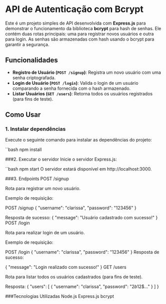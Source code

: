 # API de Autenticação com Bcrypt

Este é um projeto simples de API desenvolvida com **Express.js** para demonstrar o funcionamento da biblioteca **bcrypt** para hash de senhas. Ele contém duas rotas principais: uma para registrar novos usuários e outra para login. As senhas são armazenadas com hash usando o bcrypt para garantir a segurança.

## Funcionalidades

- **Registro de Usuário (`POST /signup`)**: Registra um novo usuário com uma senha criptografada.
- **Login de Usuário (`POST /login`)**: Valida o login de um usuário comparando a senha fornecida com o hash armazenado.
- **Listar Usuários (`GET /users`)**: Retorna todos os usuários registrados (para fins de teste).

## Como Usar

### 1. Instalar dependências

Execute o seguinte comando para instalar as dependências do projeto:

``bash
npm install

###2. Executar o servidor
Inicie o servidor Express.js:

``bash
npm start
O servidor estará disponível em http://localhost:3000.

###3. Endpoints
POST /signup

Rota para registrar um novo usuário.

Exemplo de requisição:

POST /signup
{
  "username": "clarissa",
  "password": "123456"
}

Resposta de sucesso:
{
  "message": "Usuário cadastrado com sucesso!"
}
POST /login

Rota para realizar login de um usuário.

Exemplo de requisição:

POST /login
{
  "username": "clarissa",
  "password": "123456"
}
Resposta de sucesso:

{
  "message": "Login realizado com sucesso!"
}
GET /users

Rota para listar todos os usuários cadastrados (para fins de teste).

Resposta:
{
  "users": [
    {
      "username": "clarissa",
      "password": "$2b$12$..."
    }
  ]
}

###Tecnologias Utilizadas
Node.js
Express.js
bcrypt


